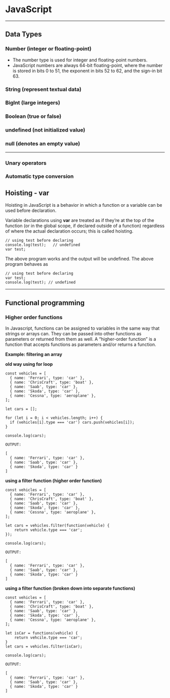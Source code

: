 # JavaScript

---

## Data Types

### Number (integer or floating-point)

- The number type is used for integer and floating-point numbers.
- JavaScript numbers are always 64-bit floating-point, where the number is stored in bits 0 to 51, the exponent in bits 52 to 62, and the sign-in bit 63.

### String (represent textual data)

### BigInt (large integers)

### Boolean (true or false)

### undefined (not initialized value)

### null (denotes an empty value)

---

### Unary operators

### Automatic type conversion

## Hoisting - var

Hoisting in JavaScript is a behavior in which a function or a variable can be used before declaration.

Variable declarations using **var** are treated as if they’re at the top of the function (or in the global scope, if declared outside of a function) regardless of where the actual declaration occurs; this is called hoisting.

```
// using test before declaring
console.log(test);   // undefined
var test;

```

The above program works and the output will be undefined. The above program behaves as

```
// using test before declaring
var test;
console.log(test); // undefined

```

---

## Functional programming

### Higher order functions

In Javascript, functions can be assigned to variables in the same way that strings or arrays can. They can be passed into other functions as parameters or returned from them as well. A “higher-order function” is a function that accepts functions as parameters and/or returns a function.

**Example: filtering an array**

**old way using for loop**

```
const vehicles = [
  { name: 'Ferrari', type: 'car' },
  { name: 'ChrisCraft', type: 'boat' },
  { name: 'Saab', type: 'car' },
  { name: 'Skoda', type: 'car' },
  { name: 'Cessna', type: 'aeroplane' },
];

let cars = [];

for (let i = 0; i < vehicles.length; i++) {
  if (vehicles[i].type === 'car') cars.push(vehicles[i]);
}

console.log(cars);

OUTPUT:

[
  { name: 'Ferrari', type: 'car' },
  { name: 'Saab', type: 'car' },
  { name: 'Skoda', type: 'car' }
]
```

**using a filter function (higher order function)**

```
const vehicles = [
  { name: 'Ferrari', type: 'car' },
  { name: 'ChrisCraft', type: 'boat' },
  { name: 'Saab', type: 'car' },
  { name: 'Skoda', type: 'car' },
  { name: 'Cessna', type: 'aeroplane' },
];

let cars = vehicles.filter(function(vehicle) {
    return vehicle.type === 'car';
});

console.log(cars);

OUTPUT:

[
  { name: 'Ferrari', type: 'car' },
  { name: 'Saab', type: 'car' },
  { name: 'Skoda', type: 'car' }
]
```

**using a filter function (broken down into separate functions)**

```
const vehicles = [
  { name: 'Ferrari', type: 'car' },
  { name: 'ChrisCraft', type: 'boat' },
  { name: 'Saab', type: 'car' },
  { name: 'Skoda', type: 'car' },
  { name: 'Cessna', type: 'aeroplane' },
];

let isCar = functions(vehicle) {
    return vehcile.type === 'car';
}
let cars = vehicles.filter(isCar);

console.log(cars);

OUTPUT:

[
  { name: 'Ferrari', type: 'car' },
  { name: 'Saab', type: 'car' },
  { name: 'Skoda', type: 'car' }
]
```
